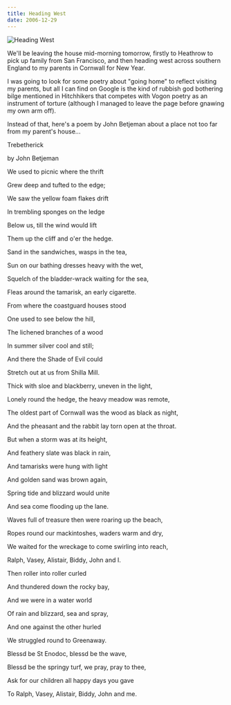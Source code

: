 ```yaml
---
title: Heading West
date: 2006-12-29
---
```


![Heading West](https://source.unsplash.com/s9CC2SKySJM/1600x900)

We'll be leaving the house mid-morning tomorrow, firstly to Heathrow to pick up family from San Francisco, and then heading west across southern England to my parents in Cornwall for New Year.

I was going to look for some poetry about "going home" to reflect visiting my parents, but all I can find on Google is the kind of rubbish god bothering bilge mentioned in Hitchhikers that competes with Vogon poetry as an instrument of torture (although I managed to leave the page before gnawing my own arm off).

Instead of that, here's a poem by John Betjeman about a place not too far from my parent's house...

Trebetherick

by John Betjeman

We used to picnic where the thrift

Grew deep and tufted to the edge;

We saw the yellow foam flakes drift

In trembling sponges on the ledge

Below us, till the wind would lift

Them up the cliff and o'er the hedge.

Sand in the sandwiches, wasps in the tea,

Sun on our bathing dresses heavy with the wet,

Squelch of the bladder-wrack waiting for the sea,

Fleas around the tamarisk, an early cigarette.

From where the coastguard houses stood

One used to see below the hill,

The lichened branches of a wood

In summer silver cool and still;

And there the Shade of Evil could

Stretch out at us from Shilla Mill.

Thick with sloe and blackberry, uneven in the light,

Lonely round the hedge, the heavy meadow was remote,

The oldest part of Cornwall was the wood as black as night,

And the pheasant and the rabbit lay torn open at the throat.

But when a storm was at its height,

And feathery slate was black in rain,

And tamarisks were hung with light

And golden sand was brown again,

Spring tide and blizzard would unite

And sea come flooding up the lane.

Waves full of treasure then were roaring up the beach,

Ropes round our mackintoshes, waders warm and dry,

We waited for the wreckage to come swirling into reach,

Ralph, Vasey, Alistair, Biddy, John and I.

Then roller into roller curled

And thundered down the rocky bay,

And we were in a water world

Of rain and blizzard, sea and spray,

And one against the other hurled

We struggled round to Greenaway.

Blessd be St Enodoc, blessd be the wave,

Blessd be the springy turf, we pray, pray to thee,

Ask for our children all happy days you gave

To Ralph, Vasey, Alistair, Biddy, John and me.